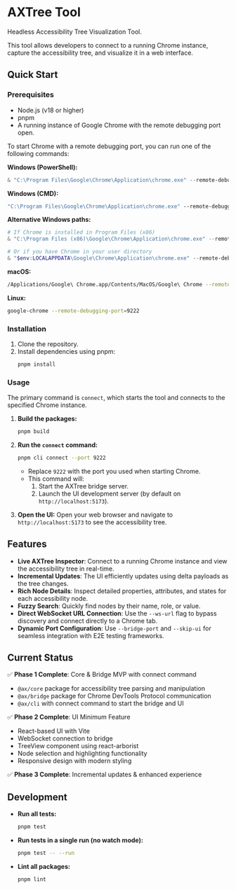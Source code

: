 # AXTree Tool

Headless Accessibility Tree Visualization Tool.

This tool allows developers to connect to a running Chrome instance, capture the accessibility tree, and visualize it in a web interface.

## Quick Start

### Prerequisites

- Node.js (v18 or higher)
- pnpm
- A running instance of Google Chrome with the remote debugging port open.

To start Chrome with a remote debugging port, you can run one of the following commands:

**Windows (PowerShell):**
```powershell
& "C:\Program Files\Google\Chrome\Application\chrome.exe" --remote-debugging-port=9222
```

**Windows (CMD):**
```cmd
"C:\Program Files\Google\Chrome\Application\chrome.exe" --remote-debugging-port=9222
```

**Alternative Windows paths:**
```powershell
# If Chrome is installed in Program Files (x86)
& "C:\Program Files (x86)\Google\Chrome\Application\chrome.exe" --remote-debugging-port=9222

# Or if you have Chrome in your user directory
& "$env:LOCALAPPDATA\Google\Chrome\Application\chrome.exe" --remote-debugging-port=9222
```

**macOS:**
```bash
/Applications/Google\ Chrome.app/Contents/MacOS/Google\ Chrome --remote-debugging-port=9222
```

**Linux:**
```bash
google-chrome --remote-debugging-port=9222
```

### Installation

1. Clone the repository.
2. Install dependencies using pnpm:
   ```bash
   pnpm install
   ```

### Usage

The primary command is `connect`, which starts the tool and connects to the specified Chrome instance.

1. **Build the packages:**
   ```bash
   pnpm build
   ```

2. **Run the `connect` command:**
   ```bash
   pnpm cli connect --port 9222
   ```
   * Replace `9222` with the port you used when starting Chrome.
   * This command will:
     1. Start the AXTree bridge server.
     2. Launch the UI development server (by default on `http://localhost:5173`).

3. **Open the UI:**
   Open your web browser and navigate to `http://localhost:5173` to see the accessibility tree.

## Features

*   **Live AXTree Inspector**: Connect to a running Chrome instance and view the accessibility tree in real-time.
*   **Incremental Updates**: The UI efficiently updates using delta payloads as the tree changes.
*   **Rich Node Details**: Inspect detailed properties, attributes, and states for each accessibility node.
*   **Fuzzy Search**: Quickly find nodes by their name, role, or value.
*   **Direct WebSocket URL Connection**: Use the `--ws-url` flag to bypass discovery and connect directly to a Chrome tab.
*   **Dynamic Port Configuration**: Use `--bridge-port` and `--skip-ui` for seamless integration with E2E testing frameworks.

## Current Status

✅ **Phase 1 Complete**: Core & Bridge MVP with connect command
- `@ax/core` package for accessibility tree parsing and manipulation
- `@ax/bridge` package for Chrome DevTools Protocol communication
- `@ax/cli` with connect command to start the bridge and UI

✅ **Phase 2 Complete**: UI Minimum Feature  
- React-based UI with Vite
- WebSocket connection to bridge
- TreeView component using react-arborist
- Node selection and highlighting functionality
- Responsive design with modern styling

✅ **Phase 3 Complete**: Incremental updates & enhanced experience

## Development

- **Run all tests:**
  ```bash
  pnpm test
  ```
- **Run tests in a single run (no watch mode):**
  ```bash
  pnpm test -- --run
  ```
- **Lint all packages:**
  ```bash
  pnpm lint
  ```
